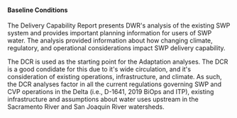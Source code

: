 <!-- Existing Studies -->
#### Baseline Conditions

The Delivery Capability Report presents DWR's analysis of the existing SWP system and provides important planning information for users of SWP water. The analysis provided information about how changing climate, regulatory, and operational considerations impact SWP delivery capability.

The DCR is used as the starting point for the Adaptation analyses. The DCR is a good condidate for this due to it's wide circulation, and it's consideration of existing operations, infrastructure, and climate. As such, the DCR analyses factor in all the current regulations governing SWP and CVP operations in the Delta (i.e., D-1641, 2019 BiOps and ITP), existing infrastructure and assumptions about water uses upstream in the Sacramento River and San Joaquin River watersheds.

